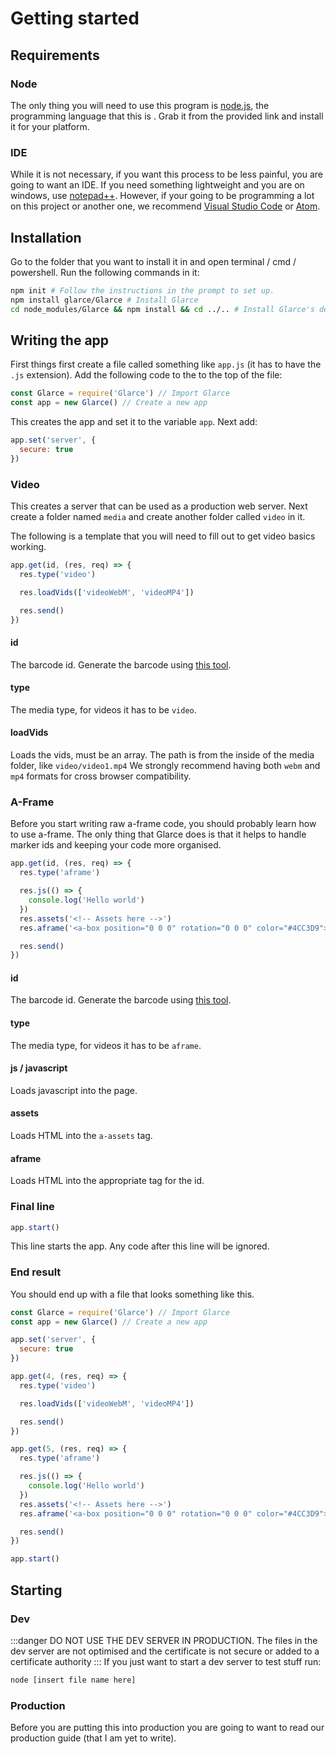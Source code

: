 # Getting started
## Requirements
### Node
The only thing you will need to use this program is [node.js](https://nodejs.org/), the programming language that this is . Grab it from the provided link and install it for your platform.

### IDE
While it is not necessary, if you want this process to be less painful, you are going to want an IDE. If you need something lightweight and you are on windows, use [notepad++](https://notepad-plus-plus.org/). However, if your going to be programming a lot on this project or another one, we recommend [Visual Studio Code](https://code.visualstudio.com/) or [Atom](https://atom.io/).  

## Installation
Go to the folder that you want to install it in and open terminal / cmd / powershell. Run the following commands in it:

```bash
npm init # Follow the instructions in the prompt to set up.
npm install glarce/Glarce # Install Glarce
cd node_modules/Glarce && npm install && cd ../.. # Install Glarce's dependancies
```
## Writing the app

First things first create a file called something like `app.js` (it has to have the `.js` extension). Add the following code to the to the top of the file:

```js
const Glarce = require('Glarce') // Import Glarce
const app = new Glarce() // Create a new app
```
This creates the app and set it to the variable `app`. Next add:

```js
app.set('server', {
  secure: true
})
```
### Video
This creates a server that can be used as a production web server. Next create a folder named `media` and create another folder called `video` in it.

The following is a template that you will need to fill out to get video basics working.

```js
app.get(id, (res, req) => {
  res.type('video')

  res.loadVids(['videoWebM', 'videoMP4'])

  res.send()
})
```
#### id
The barcode id. Generate the barcode using [this tool](http://au.gmented.com/app/marker/marker.php).

#### type
The media type, for videos it has to be `video`.

#### loadVids
Loads the vids, must be an array. The path is from the inside of the media folder, like `video/video1.mp4` We strongly recommend having both `webm` and `mp4` formats for cross browser compatibility.


### A-Frame
Before you start writing raw a-frame code, you should probably learn how to use a-frame. The only thing that Glarce does is that it helps to handle marker ids and keeping your code more organised.

```js
app.get(id, (res, req) => {
  res.type('aframe')

  res.js(() => {
    console.log('Hello world')
  })
  res.assets('<!-- Assets here -->')
  res.aframe('<a-box position="0 0 0" rotation="0 0 0" color="#4CC3D9"></a-box>')

  res.send()
})
```

#### id
The barcode id. Generate the barcode using [this tool](http://au.gmented.com/app/marker/marker.php).

#### type
The media type, for videos it has to be `aframe`.

#### js / javascript
Loads javascript into the page.

#### assets
Loads HTML into the `a-assets` tag.

#### aframe
Loads HTML into the appropriate tag for the id.

### Final line
```js
app.start()
```

This line starts the app. Any code after this line will be ignored.

### End result
You should end up with a file that looks something like this.
```js
const Glarce = require('Glarce') // Import Glarce
const app = new Glarce() // Create a new app

app.set('server', {
  secure: true
})

app.get(4, (res, req) => {
  res.type('video')

  res.loadVids(['videoWebM', 'videoMP4'])

  res.send()
})

app.get(5, (res, req) => {
  res.type('aframe')

  res.js(() => {
    console.log('Hello world')
  })
  res.assets('<!-- Assets here -->')
  res.aframe('<a-box position="0 0 0" rotation="0 0 0" color="#4CC3D9"></a-box>')

  res.send()
})

app.start()
```

## Starting
### Dev
:::danger
DO NOT USE THE DEV SERVER IN PRODUCTION.
The files in the dev server are not optimised and the certificate is not secure or added to a certificate authority
:::
If you just want to start a dev server to test stuff run:
```bash
node [insert file name here]
```

### Production
Before you are putting this into production you are going to want to read our production guide (that I am yet to write).
